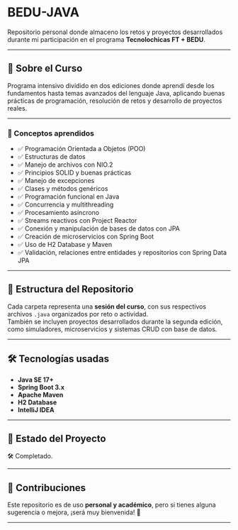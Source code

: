 # BEDU-JAVA

Repositorio personal donde almaceno los retos y proyectos desarrollados durante mi participación en el programa **Tecnolochicas FT + BEDU**.

---

## 🚀 Sobre el Curso

Programa intensivo dividido en dos ediciones donde aprendí desde los fundamentos hasta temas avanzados del lenguaje Java, aplicando buenas prácticas de programación, resolución de retos y desarrollo de proyectos reales.

---

### 🎯 Conceptos aprendidos

- ✅ Programación Orientada a Objetos (POO)
- ✅ Estructuras de datos
- ✅ Manejo de archivos con NIO.2
- ✅ Principios SOLID y buenas prácticas
- ✅ Manejo de excepciones
- ✅ Clases y métodos genéricos
- ✅ Programación funcional en Java
- ✅ Concurrencia y multithreading
- ✅ Procesamiento asíncrono
- ✅ Streams reactivos con Project Reactor
- ✅ Conexión y manipulación de bases de datos con JPA
- ✅ Creación de microservicios con Spring Boot
- ✅ Uso de H2 Database y Maven
- ✅ Validación, relaciones entre entidades y repositorios con Spring Data JPA

---

## 📁 Estructura del Repositorio

Cada carpeta representa una **sesión del curso**, con sus respectivos archivos `.java` organizados por reto o actividad.  
También se incluyen proyectos desarrollados durante la segunda edición, como simuladores, microservicios y sistemas CRUD con base de datos.

---

## 🛠 Tecnologías usadas

- **Java SE 17+**
- **Spring Boot 3.x**
- **Apache Maven**
- **H2 Database**
- **IntelliJ IDEA**

---

## 🚧 Estado del Proyecto

🛠 Completado.  

---

## 🤝 Contribuciones

Este repositorio es de uso **personal y académico**, pero si tienes alguna sugerencia o mejora, ¡será muy bienvenida! 🚀

---

